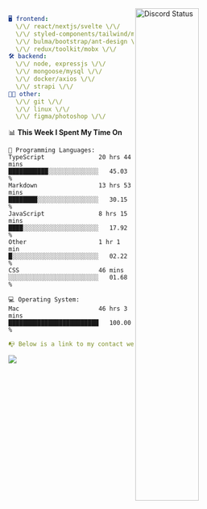 
<a href="https://discord.com/users/279302975371870218" target="_blank">
    <img width="50%" align="right" alt="Discord Status" src="https://lanyard.cnrad.dev/api/279302975371870218?bg=161B22&borderRadius=5px%205px%200%200&hideTimestamp=true&idleMessage=Just%20chillin%27%20at%20the%20moment&animated=true">
</a>

```yaml
🖥️ frontend: 
  \/\/ react/nextjs/svelte \/\/
  \/\/ styled-components/tailwind/mui/
  \/\/ bulma/bootstrap/ant-design \/\/
  \/\/ redux/toolkit/mobx \/\/
🛠 backend: 
  \/\/ node, expressjs \/\/
  \/\/ mongoose/mysql \/\/
  \/\/ docker/axios \/\/
  \/\/ strapi \/\/
👨‍💻 other: 
  \/\/ git \/\/ 
  \/\/ linux \/\/
  \/\/ figma/photoshop \/\/
```
<!--START_SECTION:waka-->
📊 **This Week I Spent My Time On** 

```text
💬 Programming Languages: 
TypeScript               20 hrs 44 mins      ███████████░░░░░░░░░░░░░░   45.03 % 
Markdown                 13 hrs 53 mins      ████████░░░░░░░░░░░░░░░░░   30.15 % 
JavaScript               8 hrs 15 mins       ████░░░░░░░░░░░░░░░░░░░░░   17.92 % 
Other                    1 hr 1 min          █░░░░░░░░░░░░░░░░░░░░░░░░   02.22 % 
CSS                      46 mins             ░░░░░░░░░░░░░░░░░░░░░░░░░   01.68 % 

💻 Operating System: 
Mac                      46 hrs 3 mins       █████████████████████████   100.00 % 
```


<!--END_SECTION:waka-->
```yaml
📭 Below is a link to my contact website 
```
<a href="https://mxns.xyz" target="_black"> <img src="https://img.shields.io/badge/website-161B22?style=for-the-badge&logo=About.me&logoColor=white"></img> <a/>
